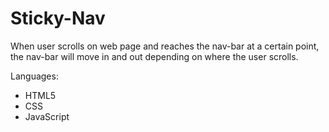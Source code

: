 # Sticky-Nav

When user scrolls on web page and reaches the nav-bar at a certain point, the nav-bar will move in and out depending on where the user scrolls. 

Languages:

- HTML5
- CSS 
- JavaScript
